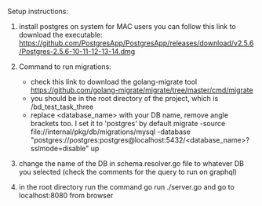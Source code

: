 Setup instructions:

1) install postgres on system
    for MAC users you can follow this link to download the executable: 
        https://github.com/PostgresApp/PostgresApp/releases/download/v2.5.6/Postgres-2.5.6-10-11-12-13-14.dmg

2) Command to run migrations:
    - check this link to download the golang-migrate tool
        https://github.com/golang-migrate/migrate/tree/master/cmd/migrate
    - you should be in the root directory of the project, which is /bd_test_task_three
    - replace <database_name> with your DB name, remove angle brackets too. I set it to 'postgres' by default
    migrate -source file://internal/pkg/db/migrations/mysql -database "postgres://postgres:postgres@localhost:5432/<database_name>?sslmode=disable" up

3) change the name of the DB in schema.resolver.go file to whatever DB you selected (check the comments for the query to run on graphql)
4) in the root directory run the command go run ./server.go and go to localhost:8080 from browser

